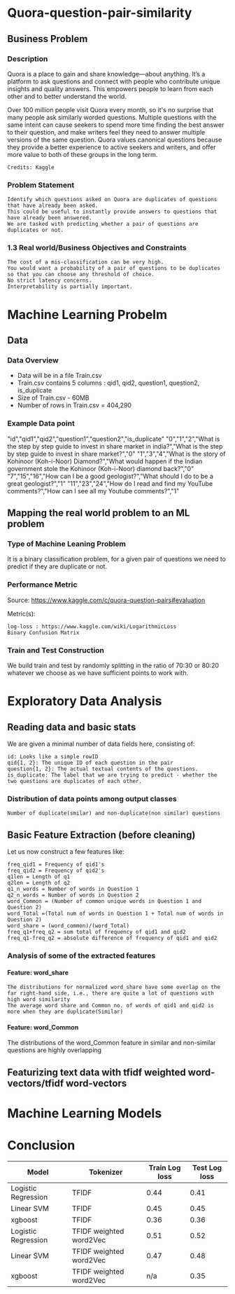 # Quora-question-pair-similarity
## Business Problem
### Description

Quora is a place to gain and share knowledge—about anything. It’s a platform to ask questions and connect with people who contribute unique insights and quality answers. This empowers people to learn from each other and to better understand the world.

Over 100 million people visit Quora every month, so it's no surprise that many people ask similarly worded questions. Multiple questions with the same intent can cause seekers to spend more time finding the best answer to their question, and make writers feel they need to answer multiple versions of the same question. Quora values canonical questions because they provide a better experience to active seekers and writers, and offer more value to both of these groups in the long term.

    Credits: Kaggle

### Problem Statement

    Identify which questions asked on Quora are duplicates of questions that have already been asked.
    This could be useful to instantly provide answers to questions that have already been answered.
    We are tasked with predicting whether a pair of questions are duplicates or not.

### 1.3 Real world/Business Objectives and Constraints

    The cost of a mis-classification can be very high.
    You would want a probability of a pair of questions to be duplicates so that you can choose any threshold of choice.
    No strict latency concerns.
    Interpretability is partially important.

# Machine Learning Probelm
##  Data
###  Data Overview

- Data will be in a file Train.csv
- Train.csv contains 5 columns : qid1, qid2, question1, question2, is_duplicate
- Size of Train.csv - 60MB
- Number of rows in Train.csv = 404,290
###  Example Data point

"id","qid1","qid2","question1","question2","is_duplicate"
"0","1","2","What is the step by step guide to invest in share market in india?","What is the step by step guide to invest in share market?","0"
"1","3","4","What is the story of Kohinoor (Koh-i-Noor) Diamond?","What would happen if the Indian government stole the Kohinoor (Koh-i-Noor) diamond back?","0"
"7","15","16","How can I be a good geologist?","What should I do to be a great geologist?","1"
"11","23","24","How do I read and find my YouTube comments?","How can I see all my Youtube comments?","1"

##  Mapping the real world problem to an ML problem
###  Type of Machine Leaning Problem

It is a binary classification problem, for a given pair of questions we need to predict if they are duplicate or not.
### Performance Metric

Source: https://www.kaggle.com/c/quora-question-pairs#evaluation

Metric(s):

    log-loss : https://www.kaggle.com/wiki/LogarithmicLoss
    Binary Confusion Matrix

###  Train and Test Construction

We build train and test by randomly splitting in the ratio of 70:30 or 80:20 whatever we choose as we have sufficient points to work with.
#  Exploratory Data Analysis 
##  Reading data and basic stats 


We are given a minimal number of data fields here, consisting of:

    id: Looks like a simple rowID
    qid{1, 2}: The unique ID of each question in the pair
    question{1, 2}: The actual textual contents of the questions.
    is_duplicate: The label that we are trying to predict - whether the two questions are duplicates of each other.

###  Distribution of data points among output classes

    Number of duplicate(smilar) and non-duplicate(non similar) questions


##  Basic Feature Extraction (before cleaning)

Let us now construct a few features like:

    freq_qid1 = Frequency of qid1's
    freq_qid2 = Frequency of qid2's
    q1len = Length of q1
    q2len = Length of q2
    q1_n_words = Number of words in Question 1
    q2_n_words = Number of words in Question 2
    word_Common = (Number of common unique words in Question 1 and Question 2)
    word_Total =(Total num of words in Question 1 + Total num of words in Question 2)
    word_share = (word_common)/(word_Total)
    freq_q1+freq_q2 = sum total of frequency of qid1 and qid2
    freq_q1-freq_q2 = absolute difference of frequency of qid1 and qid2

###  Analysis of some of the extracted features 
####  Feature: word_share 


    The distributions for normalized word_share have some overlap on the far right-hand side, i.e., there are quite a lot of questions with high word similarity
    The average word share and Common no. of words of qid1 and qid2 is more when they are duplicate(Similar)

#### Feature: word_Common
The distributions of the word_Common feature in similar and non-similar questions are highly overlapping
##  Featurizing text data with tfidf weighted word-vectors/tfidf word-vectors

#  Machine Learning Models


# Conclusion
Model               |       Tokenizer          |  Train Log loss     | Test Log loss
--------------------|--------------------------|---------------------|--------------
Logistic Regression |        TFIDF             |   0.44              |  0.41        
Linear SVM          |        TFIDF             |   0.45              |  0.45        
xgboost             |        TFIDF             |   0.36              |  0.36        
Logistic Regression |TFIDF  weighted word2Vec  |   0.51              |  0.52        
Linear SVM          |TFIDF weighted word2Vec   |   0.47              |  0.48        
xgboost             |TFIDF weighted word2Vec   |   n/a               |  0.35      



